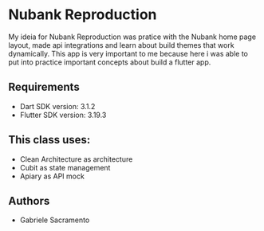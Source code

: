 # Nubank Reproduction

My ideia for Nubank Reproduction was pratice with the Nubank home page layout, made api integrations and learn about build themes that work dynamically. This app is very important to me because here i was able to put into practice important concepts about build a flutter app.

## Requirements 

- Dart SDK version: 3.1.2
- Flutter SDK version: 3.19.3

## This class uses:

- Clean Architecture as architecture
- Cubit as state management
- Apiary as API mock

## Authors

- Gabriele Sacramento

